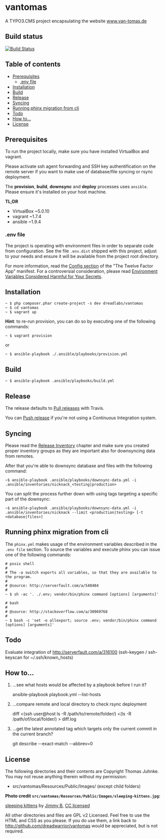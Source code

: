 # vantomas

A TYPO3.CMS project encapsulating the website www.van-tomas.de

## Build status

[![Build Status](https://travis-ci.org/dreadwarrior/vantomas.svg?branch=master)](https://travis-ci.org/dreadwarrior/vantomas)

## Table of contents

<!-- START doctoc generated TOC please keep comment here to allow auto update -->
<!-- DON'T EDIT THIS SECTION, INSTEAD RE-RUN doctoc TO UPDATE -->


- [Prerequisites](#prerequisites)
  - [.env file](#env-file)
- [Installation](#installation)
- [Build](#build)
- [Release](#release)
- [Syncing](#syncing)
- [Running phinx migration from cli](#running-phinx-migration-from-cli)
- [Todo](#todo)
- [How to...](#how-to)
- [License](#license)

<!-- END doctoc generated TOC please keep comment here to allow auto update -->

## Prerequisites

To run the project locally, make sure you have installed VirtualBox and vagrant.

Please activate ssh agent forwarding and SSH key authentification on the remote
server if you want to make use of database/file syncing or rsync deployment.

The **provision**, **build**, **downsync** and **deploy** processes uses `ansible`.
Please ensure it's installed on your host machine.

**TL;DR**

  -  VirtualBox ~5.0.10
  -  vagrant ~1.7.4
  -  ansible ~1.9.4

### .env file

The project is operating with environment files in order to separate code from
configuration. See the file `.env.dist` shipped with this project, adjust to your
needs and ensure it will be available from the project root directory.

For more information, read the [Config section](http://12factor.net/config) of the
"The Twelve Factor App" manifest. For a controversial consideration, please read
[Environment Variables Considered Harmful for Your Secrets](http://movingfast.io/articles/environment-variables-considered-harmful/).

## Installation

    ~ $ php composer.phar create-project -s dev dreadlabs/vantomas
    ~ $ cd vantomas
    ~ $ vagrant up

**Hint**: to re-run provision, you can do so by executing one of the following commands:

    ~ $ vagrant provision

or

    ~ $ ansible-playbook ./.ansible/playbooks/provision.yml

## Build

    ~ $ ansible-playbook .ansible/playbooks/build.yml

## Release

The release defaults to [Pull releases](docs/Release-Pull.md) with Travis.

You can [Push release](docs/Release-push.md) if you're not using a Continuous Integration system.

## Syncing

Please read the [Release Inventory](docs/Releases-Pull.md#inventories) chapter and make sure you created proper
inventory groups as they are important also for downsyncing data from remotes.

After that you're able to downsync database and files with the following command:

    ~$ ansible-playbook .ansible/playbooks/downsync-data.yml -i .ansible/inventories/nicknack_<testing|production>

You can split the process further down with using tags targeting a specific part of the downsync:

    ~$ ansible-playbook .ansible/playbooks/downsync-data.yml -i .ansible/inventories/nicknack --limit <production|testing> [-t <database|files>]

## Running phinx migration from cli

The `phinx.yml` makes usage of the environment variables described in the `.env file`
section. To source the variables and execute phinx you can issue one of the following commands:

    # posix shell
    #
    # The -a switch exports all variables, so that they are available to the program.
    #
    # @source: http://serverfault.com/a/540484
    #
    ~ $ sh -ac '. ./.env; vendor/bin/phinx command [options] [arguments]'

    # bash
    #
    # @source: http://stackoverflow.com/a/30969768
    #
    ~ $ bash -c 'set -o allexport; source .env; vendor/bin/phinx command [options] [arguments]'

## Todo

Evaluate integration of http://serverfault.com/a/316100 (ssh-keygen / ssh-keyscan for ~/.ssh/known_hosts)

## How to...

  1.  ...see what hosts would be affected by a playbook before I run it?

        ansible-playbook playbook.yml --list-hosts

  2.  ...compare remote and local directory to check rsync deployment

        diff <(ssh user@host ls -R /path/to/remote/folder/) <(ls -R /path/of/local/folder/) > diff.log

  3.  ...get the latest annotated tag which targets only the current commit in the current branch?

        git describe --exact-match --abbrev=0

## License

The following directories and their contents are Copyright Thomas Juhnke. You
may not reuse anything therein without my permission:

- src/vantomas/Resources/Public/Images/ (except child folders)


**Photo credit `src/vantomas/Resources/Public/Images/sleeping-kittens.jpg`:**

[sleeping kittens](https://www.flickr.com/photos/96828128@N02/14447262431) by
[Jimmy B](https://www.flickr.com/photos/96828128@N02/),
[CC licensed](https://creativecommons.org/licenses/by/2.0/)

All other directories and files are GPL v2 Licensed. Feel free to use the HTML
and CSS as you please. If you do use them, a link back to
http://github.com/dreadwarrior/vantomas would be appreciated, but is not required.
